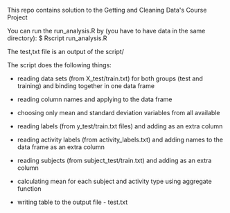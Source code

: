 This repo contains solution to the Getting and Cleaning Data's Course Project

You can run the run_analysis.R by (you have to have data in the same directory): 
    $ Rscript run_analysis.R  

The test,txt file is an output of the script/

The script does the following things:

* reading data sets (from X_test/train.txt) for both groups (test and training) and binding together in one data frame 

* reading column names and applying to the data frame

* choosing only mean and standard deviation variables from all available

* reading labels (from y_test/train.txt files) and adding as an extra column

* reading activity labels (from activity_labels.txt) and adding names to the data frame as an extra column 

* reading subjects (from subject_test/train.txt) and adding as an extra column 

* calculating mean for each subject and activity type using aggregate function

* writing table to the output file - test.txt